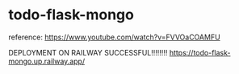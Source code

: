 # todo-flask-mongo
reference: https://www.youtube.com/watch?v=FVVOaCOAMFU

DEPLOYMENT ON RAILWAY SUCCESSFUL!!!!!!!!
https://todo-flask-mongo.up.railway.app/
